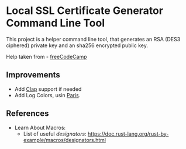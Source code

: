 # Local SSL Certificate Generator Command Line Tool

This project is a helper command line tool, that
generates an RSA (DES3 ciphered) private key and an sha256
encrypted public key.

Help taken from - [freeCodeCamp](https://www.freecodecamp.org/news/how-to-get-https-working-on-your-local-development-environment-in-5-minutes-7af615770eec/)

## Improvements

* Add [Clap](https://github.com/clap-rs/clap) support if needed
* Add Log Colors, usin [Paris](https://github.com/0x20F/paris).

## References

* Learn About Macros:
  * List of useful *designators*: https://doc.rust-lang.org/rust-by-example/macros/designators.html
